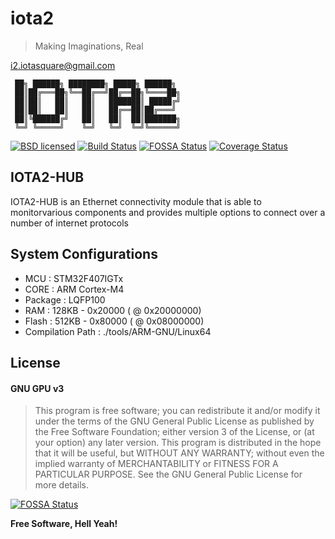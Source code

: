 # iota2

> Making Imaginations, Real

<i2.iotasquare@gmail.com>

```
 ██╗ ██████╗ ████████╗ █████╗ ██████╗
 ██║██╔═══██╗╚══██╔══╝██╔══██╗╚════██╗
 ██║██║   ██║   ██║   ███████║ █████╔╝
 ██║██║   ██║   ██║   ██╔══██║██╔═══╝
 ██║╚██████╔╝   ██║   ██║  ██║███████╗
 ╚═╝ ╚═════╝    ╚═╝   ╚═╝  ╚═╝╚══════╝
```

[![BSD licensed](https://img.shields.io/badge/license-GPL3-blue.svg)](https://raw.githubusercontent.com/iota2/iota2-hub/develop/LICENSE)
[![Build Status](https://travis-ci.org/iota2/iota2-hub.svg?branch=develop)](https://travis-ci.org/iota2/iota2-hub)
[![FOSSA Status](https://app.fossa.io/api/projects/git%2Bgithub.com%2Fiota2%2Fiota2-hub.svg?type=shield)](https://app.fossa.io/projects/git%2Bgithub.com%2Fiota2%2Fiota2-hub?ref=badge_shield)
[![Coverage Status](https://coveralls.io/repos/github/iota2/iota2-hub/badge.svg?branch=develop)](https://coveralls.io/github/iota2/iota2-hub?branch=develop)

## IOTA2-HUB
IOTA2-HUB is an Ethernet connectivity module that is able to
monitorvarious components and provides multiple options to
connect over a number of internet protocols

## System Configurations
* MCU : STM32F407IGTx
* CORE : ARM Cortex-M4
* Package : LQFP100
* RAM : 128KB - 0x20000 ( @ 0x20000000)
* Flash : 512KB - 0x80000 ( @ 0x08000000)
* Compilation Path : ./tools/ARM-GNU/Linux64

## License
#### GNU GPU v3
> This program is free software; you can redistribute it and/or
 modify it under the terms of the GNU General Public License
 as published by the Free Software Foundation; either version 3
 of the License, or (at your option) any later version.
 This program is distributed in the hope that it will be useful,
 but WITHOUT ANY WARRANTY; without even the implied warranty of
 MERCHANTABILITY or FITNESS FOR A PARTICULAR PURPOSE.  See the
 GNU General Public License for more details.

[![FOSSA Status](https://app.fossa.io/api/projects/git%2Bgithub.com%2Fiota2%2Fiota2-hub.svg?type=large)](https://app.fossa.io/projects/git%2Bgithub.com%2Fiota2%2Fiota2-hub?ref=badge_large)

**Free Software, Hell Yeah!**
